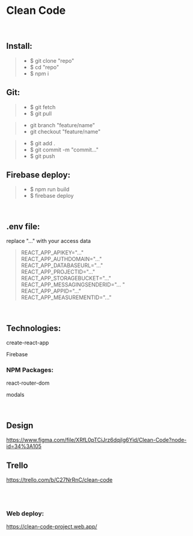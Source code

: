 # Clean Code


<br/>

## Install:

> - $ git clone "repo"
> - $ cd "repo"
> - $ npm i

## Git:

> - $ git fetch
> - $ git pull

> - git branch "feature/name"
> - git checkout "feature/name"

> - $ git add .
> - $ git commit -m "commit..."
> - $ git push

## Firebase deploy:

> - $ npm run build
> - $ firebase deploy


<br/>

## .env file:

replace "..." with your access data

> REACT_APP_APIKEY="..." <br />
> REACT_APP_AUTHDOMAIN="..." <br />
> REACT_APP_DATABASEURL="..." <br />
> REACT_APP_PROJECTID="..." <br />
> REACT_APP_STORAGEBUCKET="..." <br />
> REACT_APP_MESSAGINGSENDERID="... " <br />
> REACT_APP_APPID="..." <br />
> REACT_APP_MEASUREMENTID="..." <br />


<br/>

## Technologies:

create-react-app

Firebase

### NPM Packages:

react-router-dom

modals


<br/>

## Design

https://www.figma.com/file/XRfL0pTCiJrz6dqjIg6Yid/Clean-Code?node-id=34%3A105

## Trello

https://trello.com/b/C27NrRnC/clean-code


<br />
<br />

### Web deploy:

https://clean-code-project.web.app/
